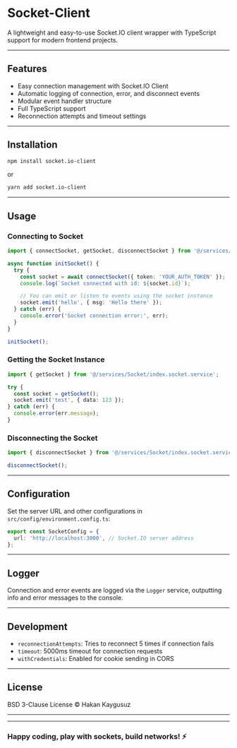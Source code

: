 # Socket-Client

A lightweight and easy-to-use Socket.IO client wrapper with TypeScript support for modern frontend projects.

---

## Features

- Easy connection management with Socket.IO Client
- Automatic logging of connection, error, and disconnect events
- Modular event handler structure
- Full TypeScript support
- Reconnection attempts and timeout settings

---

## Installation

```bash
npm install socket.io-client
```

or

```bash
yarn add socket.io-client
```

---

## Usage

### Connecting to Socket

```ts
import { connectSocket, getSocket, disconnectSocket } from '@/services/Socket/index.socket.service';

async function initSocket() {
  try {
    const socket = await connectSocket({ token: 'YOUR_AUTH_TOKEN' });
    console.log(`Socket connected with id: ${socket.id}`);

    // You can emit or listen to events using the socket instance
    socket.emit('hello', { msg: 'Hello there' });
  } catch (err) {
    console.error('Socket connection error:', err);
  }
}

initSocket();
```

### Getting the Socket Instance

```ts
import { getSocket } from '@/services/Socket/index.socket.service';

try {
  const socket = getSocket();
  socket.emit('test', { data: 123 });
} catch (err) {
  console.error(err.message);
}
```

### Disconnecting the Socket

```ts
import { disconnectSocket } from '@/services/Socket/index.socket.service';

disconnectSocket();
```

---

## Configuration

Set the server URL and other configurations in `src/config/environment.config.ts`:

```ts
export const SocketConfig = {
  url: 'http://localhost:3000', // Socket.IO server address
};
```

---

## Logger

Connection and error events are logged via the `Logger` service, outputting info and error messages to the console.

---

## Development

- `reconnectionAttempts`: Tries to reconnect 5 times if connection fails
- `timeout`: 5000ms timeout for connection requests
- `withCredentials`: Enabled for cookie sending in CORS

---

## License

BSD 3-Clause License © Hakan Kaygusuz

---

---

### Happy coding, play with sockets, build networks! ⚡
